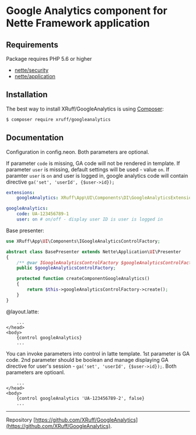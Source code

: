 Google Analytics component for Nette Framework application
======

Requirements
------------

Package requires PHP 5.6 or higher

- [nette/security](https://github.com/nette/security)
- [nette/application](https://github.com/nette/application)

Installation
------------

The best way to install XRuff/GoogleAnalytics is using  [Composer](http://getcomposer.org/):

```sh
$ composer require xruff/googleanalytics
```

Documentation
------------

Configuration in config.neon. Both parameters are optional.

If parameter `code` is missing, GA code will not be rendered in template. If parameter `user` is missing, default settings will be used - value `on`. If paramter `user` is `on` and user is logged in, google analytics code will contain directive `ga('set', 'userId', {$user->id});`

```yml
extensions:
    googleAnalytics: XRuff\App\UI\Components\DI\GoogleAnalyticsExtension

googleAnalytics:
    code: UA-123456789-1
    user: on # on/off - display user ID is user is logged in
```

Base presenter:

```php
use XRuff\App\UI\Components\IGoogleAnalyticsControlFactory;

abstract class BasePresenter extends Nette\Application\UI\Presenter
{
	/** @var IGoogleAnalyticsControlFactory $googleAnalyticsControlFactory @inject */
	public $googleAnalyticsControlFactory;

	protected function createComponentGoogleAnalytics()
	{
		return $this->googleAnalyticsControlFactory->create();
	}
}
```

@layout.latte:

```smarty
    ...
</head>
<body>
    {control googleAnalytics}
    ...
```

You can invoke parameters into control in latte template. 1st parameter is GA code. 2nd parameter should be boolean and manage displaying GA directive for user's session - `ga('set', 'userId', {$user->id});`. Both parameters are optioanl.

```smarty
    ...
</head>
<body>
    {control googleAnalytics 'UA-123456789-2', false}
    ...
```

-----

Repository [https://github.com/XRuff/GoogleAnalytics](https://github.com/XRuff/GoogleAnalytics).